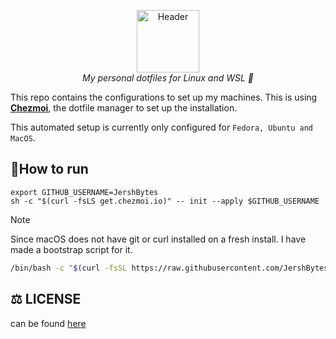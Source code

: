 <p align="center">
  <img src=".resources/images/dotfiles.png" alt="Header" width="100" height="100"><br> 
    <i>My personal dotfiles for Linux and WSL 🚀 </i>
 </p>


This repo contains the configurations to set up my machines. This is using [**Chezmoi**](https://www.chezmoi.io/), the dotfile manager to set up the installation.

This automated setup is currently only configured for `Fedora, Ubuntu and MacOS`.

## 🏃How to run

```shell
export GITHUB_USERNAME=JershBytes
sh -c "$(curl -fsLS get.chezmoi.io)" -- init --apply $GITHUB_USERNAME
```

> [!NOTE]
> Since macOS does not have git or curl installed on a fresh install. I have made a bootstrap script for it.
> ```zsh
> /bin/bash -c "$(curl -fsSL https://raw.githubusercontent.com/JershBytes/dotfiles/main/mac_bootstrap.sh)"
> ```


## ⚖️ LICENSE
can be found [here](/LICENSE)
